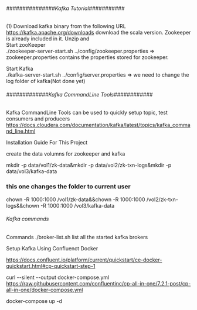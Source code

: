 ###### ###############Kafka Tutorial###########

(1) Download kafka binary from the following URL
https://kafka.apache.org/downloads download the scala version. Zookeeper is already included in it. Unzip and  
Start zooKeeper\
./zookeeper-server-start.sh ../config/zookeeper.properties => zookeeper.properties contains the properties stored for
zookeeper.

Start Kafka\
./kafka-server-start.sh ../config/server.properties => we need to change the log folder of kafka(Not done yet)

###### #############Kafka CommandLine Tools############

Kafka CommandLine Tools can be used to quickly setup topic, test consumers and producers
https://docs.cloudera.com/documentation/kafka/latest/topics/kafka_command_line.html

Installation Guide For This Project

create the data volumns for zookeeper and kafka

mkdir -p data/vol1/zk-data&mkdir -p data/vol2/zk-txn-logs&mkdir -p data/vol3/kafka-data

### this one changes the folder to current user

chown -R 1000:1000 /vol1/zk-data&&chown -R 1000:1000 /vol2/zk-txn-logs&&chown -R 1000:1000 /vol3/kafka-data

###### Kafka commands

Commands ./broker-list.sh list all the started kafka brokers

Setup Kafka Using Confluenct Docker

https://docs.confluent.io/platform/current/quickstart/ce-docker-quickstart.html#cp-quickstart-step-1

curl --silent --output docker-compose.yml \
https://raw.githubusercontent.com/confluentinc/cp-all-in-one/7.2.1-post/cp-all-in-one/docker-compose.yml

docker-compose up -d

